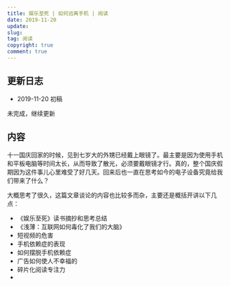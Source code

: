 ```yaml
---
title: 娱乐至死 | 如何远离手机 | 阅读
date: 2019-11-20
update:
slug: 
tag: 阅读
copyright: true
comment: true
---
```


## 更新日志

- 2019-11-20 初稿

未完成，继续更新

## 内容

十一国庆回家的时候，见到七岁大的外甥已经戴上眼镜了。最主要是因为使用手机和平板电脑等时间太长，从而导致了散光，必须要戴眼镜才行。真的，整个国庆假期因为这件事儿心里难受了好几天。回来后也一直在思考如今的电子设备究竟给我们带来了什么？

大概思考了很久，这篇文章谈论的内容也比较多而杂，主要还是概括开讲以下几点：

- 《娱乐至死》读书摘抄和思考总结
- 《浅薄：互联网如何毒化了我们的大脑》
- 短视频的危害
- 手机依赖症的表现
- 如何摆脱手机依赖症
- 广告如何使人不幸福的
- 碎片化阅读专注力
- 